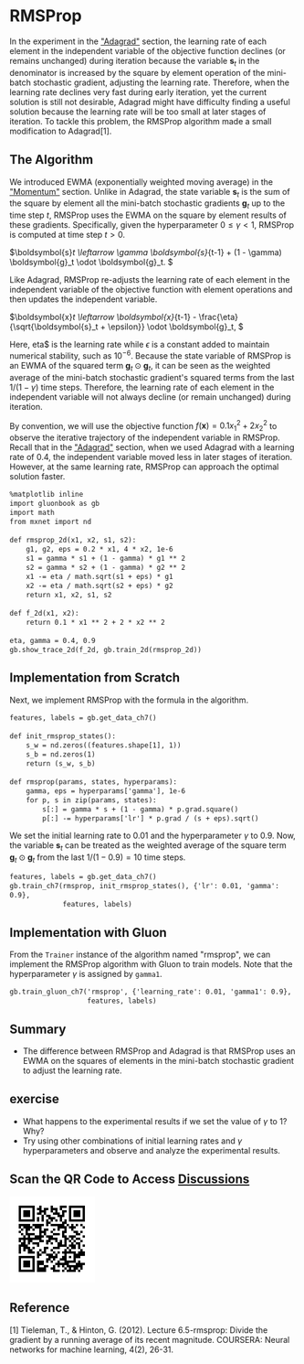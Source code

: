 # RMSProp

In the experiment in the ["Adagrad"](adagrad.md) section, the learning rate of each element in the independent variable of the objective function declines (or remains unchanged) during iteration because the variable $\boldsymbol{s}_t$ in the denominator is increased by the square by element operation of the mini-batch stochastic gradient, adjusting the learning rate. Therefore, when the learning rate declines very fast during early iteration, yet the current solution is still not desirable, Adagrad might have difficulty finding a useful solution because the learning rate will be too small at later stages of iteration. To tackle this problem, the RMSProp algorithm made a small modification to Adagrad[1].

## The Algorithm

We introduced EWMA (exponentially weighted moving average) in the ["Momentum"](momentum.md) section. Unlike in Adagrad, the state variable $\boldsymbol{s}_t$ is the sum of the square by element all the mini-batch stochastic gradients $\boldsymbol{g}_t$ up to the time step $t$, RMSProp uses the EWMA on the square by element results of these gradients. Specifically, given the hyperparameter $0 \leq \gamma < 1$, RMSProp is computed at time step $t>0$.

$\boldsymbol{s}_t \leftarrow \gamma \boldsymbol{s}_{t-1} + (1 - \gamma) \boldsymbol{g}_t \odot \boldsymbol{g}_t. $

Like Adagrad, RMSProp re-adjusts the learning rate of each element in the independent variable of the objective function with element operations and then updates the independent variable.

$\boldsymbol{x}_t \leftarrow \boldsymbol{x}_{t-1} - \frac{\eta}{\sqrt{\boldsymbol{s}_t + \epsilon}} \odot \boldsymbol{g}_t, $

Here, eta$ is the learning rate while $\epsilon$ is a constant added to maintain numerical stability, such as $10^{-6}$. Because the state variable of RMSProp is an EWMA of the squared term $\boldsymbol{g}_t \odot \boldsymbol{g}_t$, it can be seen as the weighted average of the mini-batch stochastic gradient's squared terms from the last $1/(1-\gamma)$ time steps. Therefore, the learning rate of each element in the independent variable will not always decline (or remain unchanged) during iteration.

By convention, we will use the objective function $f(\boldsymbol{x})=0.1x_1^2+2x_2^2$ to observe the iterative trajectory of the independent variable in RMSProp. Recall that in the ["Adagrad"](adagrad.md) section, when we used Adagrad with a learning rate of 0.4, the independent variable moved less in later stages of iteration. However, at the same learning rate, RMSProp can approach the optimal solution faster.

```{.python .input  n=3}
%matplotlib inline
import gluonbook as gb
import math
from mxnet import nd

def rmsprop_2d(x1, x2, s1, s2):
    g1, g2, eps = 0.2 * x1, 4 * x2, 1e-6
    s1 = gamma * s1 + (1 - gamma) * g1 ** 2
    s2 = gamma * s2 + (1 - gamma) * g2 ** 2
    x1 -= eta / math.sqrt(s1 + eps) * g1
    x2 -= eta / math.sqrt(s2 + eps) * g2
    return x1, x2, s1, s2

def f_2d(x1, x2):
    return 0.1 * x1 ** 2 + 2 * x2 ** 2

eta, gamma = 0.4, 0.9
gb.show_trace_2d(f_2d, gb.train_2d(rmsprop_2d))
```

## Implementation from Scratch

Next, we implement RMSProp with the formula in the algorithm.

```{.python .input  n=22}
features, labels = gb.get_data_ch7()

def init_rmsprop_states():
    s_w = nd.zeros((features.shape[1], 1))
    s_b = nd.zeros(1)
    return (s_w, s_b)

def rmsprop(params, states, hyperparams):
    gamma, eps = hyperparams['gamma'], 1e-6
    for p, s in zip(params, states):
        s[:] = gamma * s + (1 - gamma) * p.grad.square()
        p[:] -= hyperparams['lr'] * p.grad / (s + eps).sqrt()
```

We set the initial learning rate to 0.01 and the hyperparameter $\gamma$ to 0.9. Now, the variable $\boldsymbol{s}_t$ can be treated as the weighted average of the square term $\boldsymbol{g}_t \odot \boldsymbol{g}_t$ from the last $1/(1-0.9) = 10$ time steps.

```{.python .input  n=24}
features, labels = gb.get_data_ch7()
gb.train_ch7(rmsprop, init_rmsprop_states(), {'lr': 0.01, 'gamma': 0.9},
             features, labels)
```

## Implementation with Gluon

From the `Trainer` instance of the algorithm named "rmsprop", we can implement the RMSProp algorithm with Gluon to train models. Note that the hyperparameter $\gamma$ is assigned by `gamma1`.

```{.python .input  n=29}
gb.train_gluon_ch7('rmsprop', {'learning_rate': 0.01, 'gamma1': 0.9},
                   features, labels)
```

## Summary

* The difference between RMSProp and Adagrad is that RMSProp uses an EWMA on the squares of elements in the mini-batch stochastic gradient to adjust the learning rate.

## exercise

* What happens to the experimental results if we set the value of $\gamma$ to 1? Why?
* Try using other combinations of initial learning rates and $\gamma$ hyperparameters and observe and analyze the experimental results.

## Scan the QR Code to Access [Discussions](https://discuss.gluon.ai/t/topic/2275)


![](../img/qr_rmsprop.svg)

## Reference

[1] Tieleman, T., & Hinton, G. (2012). Lecture 6.5-rmsprop: Divide the gradient by a running average of its recent magnitude. COURSERA: Neural networks for machine learning, 4(2), 26-31.
